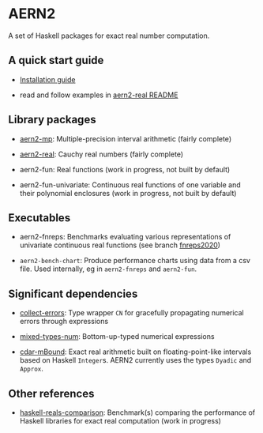 # AERN2

A set of Haskell packages for exact real number computation.

## A quick start guide

  * [Installation guide](docs/install.md)

  * read and follow examples in [aern2-real README](aern2-real/README.md)

## Library packages

  * [aern2-mp](aern2-mp): Multiple-precision interval arithmetic (fairly complete)

  * [aern2-real](aern2-real): Cauchy real numbers (fairly complete)

  * aern2-fun: Real functions (work in progress, not built by default)

  * aern2-fun-univariate: Continuous real functions of one variable and their polynomial enclosures (work in progress, not built by default)

## Executables

  * aern2-fnreps: Benchmarks evaluating various representations of univariate continuous real functions (see branch [fnreps2020](https://github.com/michalkonecny/aern2/tree/fnreps2020/aern2-fnreps))

  * `aern2-bench-chart`: Produce performance charts using data from a csv file.  Used internally, eg in `aern2-fnreps` and `aern2-fun`.

## Significant dependencies

  * [collect-errors](https://hackage.haskell.org/package/collect-errors):
    Type wrapper `CN` for gracefully propagating numerical errors through expressions

  * [mixed-types-num](https://hackage.haskell.org/package/mixed-types-num):
    Bottom-up-typed numerical expressions

  * [cdar-mBound](https://hackage.haskell.org/package/cdar-mBound):
    Exact real arithmetic built on floating-point-like intervals based on Haskell `Integer`s.  AERN2 currently uses the types `Dyadic` and `Approx`.

## Other references

  * [haskell-reals-comparison](https://github.com/michalkonecny/haskell-reals-comparison):
    Benchmark(s) comparing the performance of Haskell libraries for exact real computation (work in progress)
